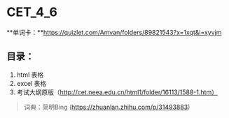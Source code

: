 # CET_4_6

**单词卡：**https://quizlet.com/Amvan/folders/89821543?x=1xqt&i=xyvjm
## 目录：
1. html 表格
2. excel 表格
3. 考试大纲原版（http://cet.neea.edu.cn/html1/folder/16113/1588-1.htm）

> 词典：简明Bing (https://zhuanlan.zhihu.com/p/31493883)
